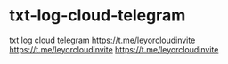 # txt-log-cloud-telegram
txt log cloud telegram
https://t.me/leyorcloudinvite
https://t.me/leyorcloudinvite
https://t.me/leyorcloudinvite
